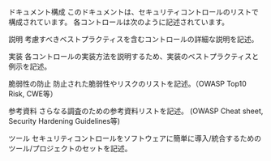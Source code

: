 ドキュメント構成
このドキュメントは、セキュリティコントロールのリストで構成されています。 各コントロールは次のように記述されています。

説明
考慮すべきベストプラクティスを含むコントロールの詳細な説明を記述。

実装
各コントロールの実装方法を説明するため、実装のベストプラクティスと例示を記述。

脆弱性の防止
防止された脆弱性やリスクのリストを記述。（OWASP Top10 Risk, CWE等）

参考資料
さらなる調査のための参考資料リストを記述。 (OWASP Cheat sheet, Security Hardening Guidelines等)

ツール
セキュリティコントロールをソフトウェアに簡単に導入/統合するためのツール/プロジェクトのセットを記述。
